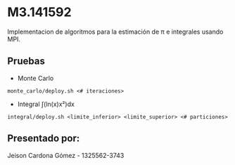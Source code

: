 # M3.141592
Implementacion de algoritmos para la estimación de π e integrales usando MPI.

## Pruebas

- Monte Carlo
```
monte_carlo/deploy.sh <# iteraciones>
```

- Integral  ∫(ln(x)x²)dx
```
integral/deploy.sh <limite_inferior> <limite_superior> <# particiones>
```

## Presentado por:
Jeison Cardona Gómez - 1325562-3743
